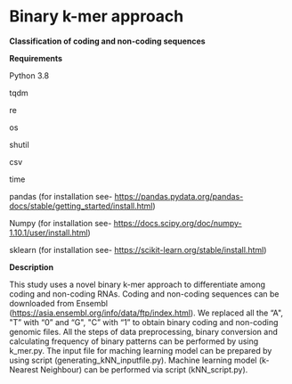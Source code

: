 # Binary k-mer approach
**Classification of coding and non-coding sequences**

**Requirements**

Python 3.8

tqdm 

re

os

shutil

csv

time

pandas (for installation see- https://pandas.pydata.org/pandas-docs/stable/getting_started/install.html)

Numpy (for installation see- https://docs.scipy.org/doc/numpy-1.10.1/user/install.html)

sklearn (for installation see- https://scikit-learn.org/stable/install.html)

**Description**

This study uses a novel binary k-mer approach to differentiate among coding and non-coding RNAs. Coding and non-coding sequences can be downloaded from Ensembl (https://asia.ensembl.org/info/data/ftp/index.html). 
We replaced all the “A", "T” with “0” and “G", "C” with “1” to obtain binary coding and non-coding genomic files.
All the steps of data preprocessing, binary conversion and calculating frequency of binary patterns can be performed by using k_mer.py.
The input file for maching learning model can be prepared by using script (generating_kNN_inputfile.py).
Machine learning model (k-Nearest Neighbour) can be performed via script (kNN_script.py).
